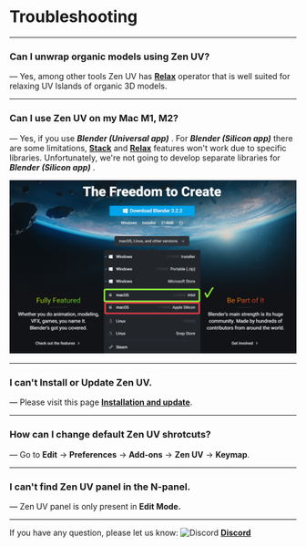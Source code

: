 # Troubleshooting
----
### Can I unwrap organic models using Zen UV?
— Yes, among other tools Zen UV has [**Relax**](https://zen-masters.github.io/Zen-UV/transform/#relax) operator that is well suited for relaxing UV Islands of organic 3D models.

----
### Can I use Zen UV on my Mac M1, M2?
— Yes, if you use ___Blender (Universal app)___ . For ___Blender (Silicon app)___ there are some limitations, [**Stack**](https://zen-masters.github.io/Zen-UV/stack/) and [**Relax**](https://zen-masters.github.io/Zen-UV/transform/#relax) features won't work due to specific libraries. Unfortunately, we're not going to develop separate libraries for ___Blender (Silicon app)___ .

![](img/screen/troubleshooting/AppleSiliconIssue.png)
<!-- blank line -->
----
### I can't Install or Update Zen UV.
— Please visit this page [**Installation and update**](https://zen-masters.github.io/Zen-UV/installation/).
<!-- blank line -->
----
### How can I change default Zen UV shrotcuts?
— Go to **Edit** -> **Preferences** -> **Add-ons** -> **Zen UV** -> **Keymap**.
<!-- blank line -->
----
### I can't find Zen UV panel in the N-panel.
— Zen UV panel is only present in **Edit Mode.**
<!-- blank line -->
----
<!-- blank line -->
If you have any question, please let us know:
![Discord](img/icons/services/discord-16.png) [**Discord**](https://discord.gg/wGpFeME)